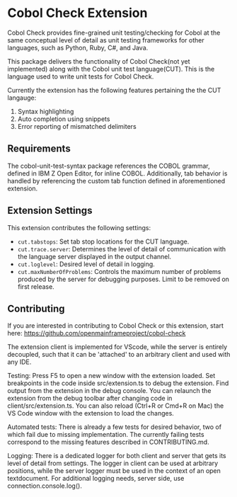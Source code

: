 # Cobol Check Extension

Cobol Check provides fine-grained unit testing/checking for Cobol at the same conceptual level of detail as unit testing frameworks for other languages, such as Python, Ruby, C#, and Java.

This package delivers the functionality of Cobol Check(not yet implemented) along with the Cobol unit test language(CUT). This is the language used to write unit tests for Cobol Check.

Currently the extension has the following features pertaining the the CUT langauge:
1. Syntax highlighting
2. Auto completion using snippets
3. Error reporting of mismatched delimiters

## Requirements

The cobol-unit-test-syntax package references the COBOL grammar, defined in IBM Z Open Editor, for inline COBOL.
Additionally, tab behavior is handled by referencing the custom tab function defined in aforementioned extension.

## Extension Settings

This extension contributes the following settings:

* `cut.tabstops`: Set tab stop locations for the CUT language.
* `cut.trace.server`: Determines the level of detail of communication with the language server displayed in the output channel.
* `cut.loglevel`: Desired level of detail in logging.
* `cut.maxNumberOfProblems`: Controls the maximum number of problems produced by the server for debugging purposes. Limit to be removed on first release.

## Contributing

If you are interested in contributing to Cobol Check or this extension, start here: https://github.com/openmainframeproject/cobol-check

The extension client is implemented for VScode, while the server is entirely decoupled, such that it can be 'attached' to an arbitrary client and used with any IDE.

Testing:
Press F5 to open a new window with the extension loaded.
Set breakpoints in the code inside src/extension.ts to debug the extension.
Find output from the extension in the debug console.
You can relaunch the extension from the debug toolbar after changing code in client/src/extension.ts.
You can also reload (Ctrl+R or Cmd+R on Mac) the VS Code window with the extension to load the changes.

Automated tests:
There is already a few tests for desired behavior, two of which fail due to missing implementation. The currently failing tests correspond to the missing
features described in CONTRIBUTING.md. 

Logging:
There is a dedicated logger for both client and server that gets its level of detail from settings. The logger in client can be used at arbitrary positions, while
the server logger must be used in the context of an open textdocument. For additional logging needs, server side, use connection.console.log().
